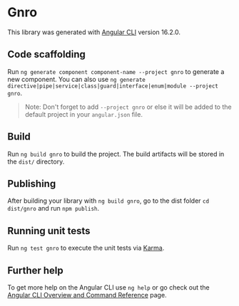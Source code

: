 # Gnro

This library was generated with [Angular CLI](https://github.com/angular/angular-cli) version 16.2.0.

## Code scaffolding

Run `ng generate component component-name --project gnro` to generate a new component. You can also use `ng generate directive|pipe|service|class|guard|interface|enum|module --project gnro`.

> Note: Don't forget to add `--project gnro` or else it will be added to the default project in your `angular.json` file.

## Build

Run `ng build gnro` to build the project. The build artifacts will be stored in the `dist/` directory.

## Publishing

After building your library with `ng build gnro`, go to the dist folder `cd dist/gnro` and run `npm publish`.

## Running unit tests

Run `ng test gnro` to execute the unit tests via [Karma](https://karma-runner.github.io).

## Further help

To get more help on the Angular CLI use `ng help` or go check out the [Angular CLI Overview and Command Reference](https://angular.io/cli) page.

